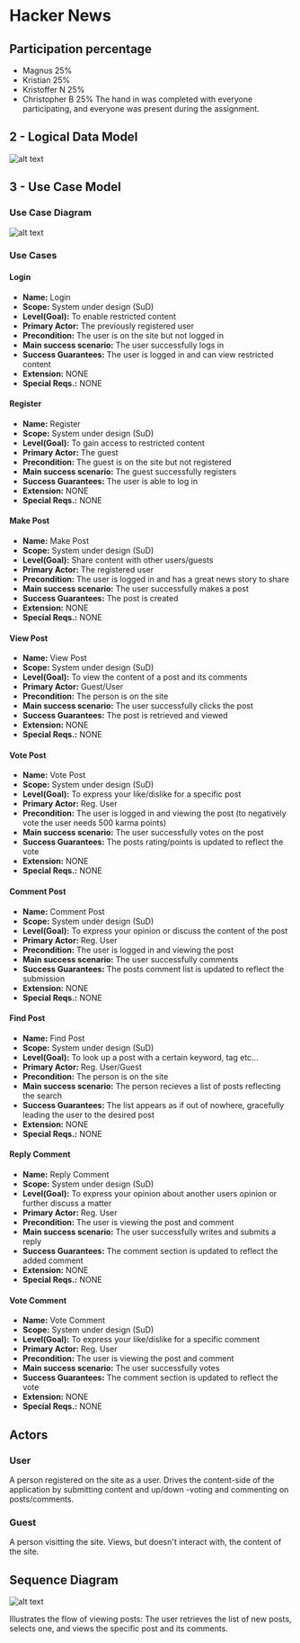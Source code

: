 # Hacker News

## Participation percentage
- Magnus 25%
- Kristian 25%
- Kristoffer N 25%
- Christopher B 25% 
The hand in was completed with everyone participating, and everyone was present during the assignment.

## 2 - Logical Data Model

![alt text](https://github.com/mawmaw1/HackerNewsClone/blob/master/doc/img/Logical%20Data%20Model.png)

## 3 - Use Case Model

### Use Case Diagram

![alt text](https://github.com/mawmaw1/HackerNewsClone/blob/master/doc/img/Use%20Case%20Diagram.png)

### Use Cases

#### Login

 - **Name:** Login
 - **Scope:** System under design (SuD)
 - **Level(Goal):** To enable restricted content
 - **Primary Actor:** The previously registered user
 - **Precondition:** The user is on the site but not logged in
 - **Main success scenario:** The user successfully logs in
 - **Success Guarantees:** The user is logged in and can view restricted content
 - **Extension:** NONE
 - **Special Reqs.:** NONE

#### Register

 - **Name:** Register
 - **Scope:** System under design (SuD)
 - **Level(Goal):** To gain access to restricted content
 - **Primary Actor:** The guest
 - **Precondition:** The guest is on the site but not registered
 - **Main success scenario:** The guest successfully registers
 - **Success Guarantees:** The user is able to log in
 - **Extension:** NONE
 - **Special Reqs.:** NONE

#### Make Post

 - **Name:** Make Post
 - **Scope:** System under design (SuD)
 - **Level(Goal):** Share content with other users/guests
 - **Primary Actor:** The registered user
 - **Precondition:** The user is logged in and has a great news story to share
 - **Main success scenario:** The user successfully makes a post
 - **Success Guarantees:** The post is created
 - **Extension:** NONE
 - **Special Reqs.:** NONE

#### View Post

 - **Name:** View Post
 - **Scope:** System under design (SuD)
 - **Level(Goal):** To view the content of a post and its comments
 - **Primary Actor:** Guest/User
 - **Precondition:** The person is on the site
 - **Main success scenario:** The user successfully clicks the post
 - **Success Guarantees:** The post is retrieved and viewed
 - **Extension:** NONE
 - **Special Reqs.:** NONE

#### Vote Post

 - **Name:** Vote Post
 - **Scope:** System under design (SuD)
 - **Level(Goal):** To express your like/dislike for a specific post
 - **Primary Actor:** Reg. User
 - **Precondition:** The user is logged in and viewing the post (to negatively vote the user needs 500 karma points)
 - **Main success scenario:** The user successfully votes on the post
 - **Success Guarantees:** The posts rating/points is updated to reflect the vote
 - **Extension:** NONE
 - **Special Reqs.:** NONE

#### Comment Post

 - **Name:** Comment Post
 - **Scope:** System under design (SuD)
 - **Level(Goal):** To express your opinion or discuss the content of the post
 - **Primary Actor:** Reg. User
 - **Precondition:** The user is logged in and viewing the post
 - **Main success scenario:** The user successfully comments
 - **Success Guarantees:** The posts comment list is updated to reflect the submission
 - **Extension:** NONE
 - **Special Reqs.:** NONE

#### Find Post

 - **Name:** Find Post
 - **Scope:** System under design (SuD)
 - **Level(Goal):** To look up a post with a certain keyword, tag etc...
 - **Primary Actor:** Reg. User/Guest
 - **Precondition:** The person is on the site
 - **Main success scenario:** The person recieves a list of posts reflecting the search
 - **Success Guarantees:** The list appears as if out of nowhere, gracefully leading the user to the desired post
 - **Extension:** NONE
 - **Special Reqs.:** NONE
 
 #### Reply Comment

 - **Name:** Reply Comment
 - **Scope:** System under design (SuD)
 - **Level(Goal):** To express your opinion about another users opinion or further discuss a matter
 - **Primary Actor:** Reg. User
 - **Precondition:** The user is viewing the post and comment
 - **Main success scenario:** The user successfully writes and submits a reply
 - **Success Guarantees:** The comment section is updated to reflect the added comment
 - **Extension:** NONE
 - **Special Reqs.:** NONE
 
  #### Vote Comment

 - **Name:** Vote Comment
 - **Scope:** System under design (SuD)
 - **Level(Goal):** To express your like/dislike for a specific comment
 - **Primary Actor:** Reg. User
 - **Precondition:** The user is viewing the post and comment
 - **Main success scenario:** The user successfully votes
 - **Success Guarantees:** The comment section is updated to reflect the vote
 - **Extension:** NONE
 - **Special Reqs.:** NONE

 ## Actors
 
 ### User
 
 A person registered on the site as a user. Drives the content-side of the application by submitting content and up/down -voting and commenting on posts/comments.
 
 ### Guest
 
 A person visitting the site. Views, but doesn't interact with, the content of the site.
 
 ## Sequence Diagram
 
 ![alt text](https://github.com/mawmaw1/HackerNewsClone/blob/master/doc/img/Sekvens%20Diagram.png)
 
Illustrates the flow of viewing posts: The user retrieves the list of new posts, selects one, and views the specific post and its comments.
